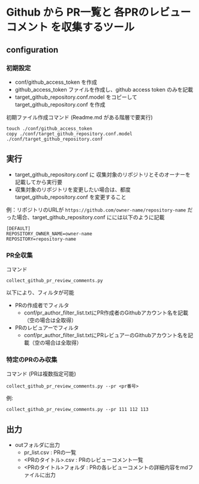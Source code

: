 # Github から PR一覧と 各PRのレビューコメント を収集するツール

## configuration

### 初期設定

- conf/github_access_token を作成
- github_access_token ファイルを作成し、github access token のみを記載
- target_github_repository.conf.model をコピーして target_github_repository.conf を作成

初期ファイル作成コマンド (Readme.md がある階層で要実行)

```shell
touch ./conf/github_access_token
copy ./conf/target_github_repository.conf.model ./conf/target_github_repository.conf
```

## 実行

- target_github_repository.conf に 収集対象のリポジトリとそのオーナーを記載してから実行要
- 収集対象のリポジトリを変更したい場合は、都度 target_github_repository.conf を変更すること

例：リポジトリのURLが `https://github.com/owner-name/repository-name` だった場合、target_github_repository.conf にには以下のように記載

```
[DEFAULT]
REPOSITORY_OWNER_NAME=owner-name
REPOSITORY=repository-name
```

### PR全収集

コマンド

```
collect_github_pr_review_comments.py
```

以下により、フィルタが可能

- PRの作成者でフィルタ
    - conf/pr_author_filter_list.txtにPR作成者のGithubアカウント名を記載（空の場合は全取得）
- PRのレビュアーでフィルタ
    - conf/pr_author_filter_list.txtにPRレビュアーのGithubアカウント名を記載（空の場合は全取得）

### 特定のPRのみ収集

コマンド (PRは複数指定可能)

```
collect_github_pr_review_comments.py --pr <pr番号>
```

例:

```
collect_github_pr_review_comments.py --pr 111 112 113
```

## 出力

- outフォルダに出力
    - pr_list.csv : PRの一覧
    - <PRのタイトル>.csv : PRのレビューコメント一覧
    - <PRのタイトル>フォルダ : PRの各レビューコメントの詳細内容をmdファイルに出力